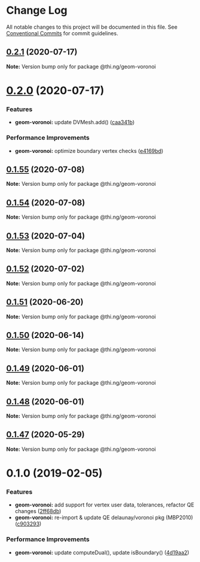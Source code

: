 # Change Log

All notable changes to this project will be documented in this file.
See [Conventional Commits](https://conventionalcommits.org) for commit guidelines.

## [0.2.1](https://github.com/thi-ng/umbrella/compare/@thi.ng/geom-voronoi@0.2.0...@thi.ng/geom-voronoi@0.2.1) (2020-07-17)

**Note:** Version bump only for package @thi.ng/geom-voronoi





# [0.2.0](https://github.com/thi-ng/umbrella/compare/@thi.ng/geom-voronoi@0.1.55...@thi.ng/geom-voronoi@0.2.0) (2020-07-17)


### Features

* **geom-voronoi:** update DVMesh.add() ([caa341b](https://github.com/thi-ng/umbrella/commit/caa341b8e40630981ca71db1c7cb84e8b30f4cc6))


### Performance Improvements

* **geom-voronoi:** optimize boundary vertex checks ([e4169bd](https://github.com/thi-ng/umbrella/commit/e4169bd73107b4835c0739676bd296c0e4902b1e))





## [0.1.55](https://github.com/thi-ng/umbrella/compare/@thi.ng/geom-voronoi@0.1.54...@thi.ng/geom-voronoi@0.1.55) (2020-07-08)

**Note:** Version bump only for package @thi.ng/geom-voronoi





## [0.1.54](https://github.com/thi-ng/umbrella/compare/@thi.ng/geom-voronoi@0.1.53...@thi.ng/geom-voronoi@0.1.54) (2020-07-08)

**Note:** Version bump only for package @thi.ng/geom-voronoi





## [0.1.53](https://github.com/thi-ng/umbrella/compare/@thi.ng/geom-voronoi@0.1.52...@thi.ng/geom-voronoi@0.1.53) (2020-07-04)

**Note:** Version bump only for package @thi.ng/geom-voronoi





## [0.1.52](https://github.com/thi-ng/umbrella/compare/@thi.ng/geom-voronoi@0.1.51...@thi.ng/geom-voronoi@0.1.52) (2020-07-02)

**Note:** Version bump only for package @thi.ng/geom-voronoi





## [0.1.51](https://github.com/thi-ng/umbrella/compare/@thi.ng/geom-voronoi@0.1.50...@thi.ng/geom-voronoi@0.1.51) (2020-06-20)

**Note:** Version bump only for package @thi.ng/geom-voronoi





## [0.1.50](https://github.com/thi-ng/umbrella/compare/@thi.ng/geom-voronoi@0.1.49...@thi.ng/geom-voronoi@0.1.50) (2020-06-14)

**Note:** Version bump only for package @thi.ng/geom-voronoi





## [0.1.49](https://github.com/thi-ng/umbrella/compare/@thi.ng/geom-voronoi@0.1.48...@thi.ng/geom-voronoi@0.1.49) (2020-06-01)

**Note:** Version bump only for package @thi.ng/geom-voronoi





## [0.1.48](https://github.com/thi-ng/umbrella/compare/@thi.ng/geom-voronoi@0.1.47...@thi.ng/geom-voronoi@0.1.48) (2020-06-01)

**Note:** Version bump only for package @thi.ng/geom-voronoi





## [0.1.47](https://github.com/thi-ng/umbrella/compare/@thi.ng/geom-voronoi@0.1.46...@thi.ng/geom-voronoi@0.1.47) (2020-05-29)

**Note:** Version bump only for package @thi.ng/geom-voronoi





# 0.1.0 (2019-02-05)

### Features

* **geom-voronoi:** add support for vertex user data, tolerances, refactor QE changes ([2ff68db](https://github.com/thi-ng/umbrella/commit/2ff68db))
* **geom-voronoi:** re-import & update QE delaunay/voronoi pkg (MBP2010) ([c903293](https://github.com/thi-ng/umbrella/commit/c903293))

### Performance Improvements

* **geom-voronoi:** update computeDual(), update isBoundary() ([4d19aa2](https://github.com/thi-ng/umbrella/commit/4d19aa2))
